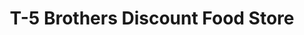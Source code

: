 ---
title: "T-5 Brothers Discount Food Store"
url: /mary-esther/t-5-brothers-discount-food-store/
shop: Lebensmittel
---